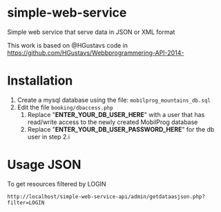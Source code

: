 # simple-web-service
Simple web service that serve data in JSON or XML format

This work is based on @HGustavs code in https://github.com/HGustavs/Webbprogrammering-API-2014-

# Installation
1. Create a mysql database using the file: `mobilprog_mountains_db.sql`
2. Edit the file `booking/dbaccess.php`
    1. Replace "__ENTER_YOUR_DB_USER_HERE__" with a user that has read/write access to the newly created MobilProg database
    2. Replace "__ENTER_YOUR_DB_USER_PASSWORD_HERE__" for the db user in step 2.i

# Usage JSON
To get resources filtered by LOGIN
```
http://localhost/simple-web-service-api/admin/getdataasjson.php?filter=LOGIN
```
